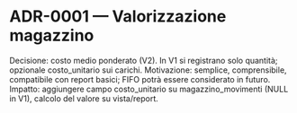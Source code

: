 # ADR-0001 — Valorizzazione magazzino
Decisione: costo medio ponderato (V2). In V1 si registrano solo quantità; opzionale costo_unitario sui carichi.
Motivazione: semplice, comprensibile, compatibile con report basici; FIFO potrà essere considerato in futuro.
Impatto: aggiungere campo costo_unitario su magazzino_movimenti (NULL in V1), calcolo del valore su vista/report.